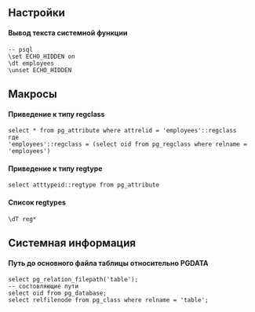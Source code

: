 ## Настройки
#### Вывод текста системной функции
```
-- psql
\set ECHO_HIDDEN on
\dt employees
\unset ECHO_HIDDEN
```
## Макросы
#### Приведение к типу regclass
```
select * from pg_attribute where attrelid = 'employees'::regclass
где
'employees'::regclass = (select oid from pg_regclass where relname = 'employees')
```
#### Приведение к типу regtype
```
select atttypeid::regtype from pg_attribute
```
#### Список regtypes
```
\dT reg*
```
## Системная информация
#### Путь до основного файла таблицы относительно PGDATA
```
select pg_relation_filepath('table');
-- состовляющие пути
select oid from pg_database;
select relfilenode from pg_class where relname = 'table';
```
